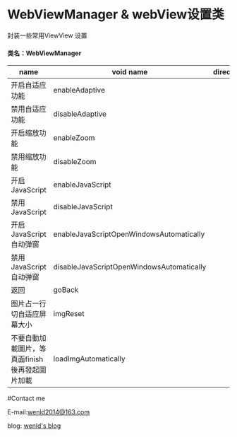 # WebViewManager &  webView设置类
封装一些常用ViewView 设置
#### 类名：WebViewManager

| name        | void name           | direction  |
| ------------- | ------------- | :-----:|
| 开启自适应功能      |enableAdaptive  | |
| 禁用自适应功能      | disableAdaptive |  |
| 开启缩放功能 | enableZoom |    |
| 禁用缩放功能  | disableZoom |   |
| 开启JavaScript      | enableJavaScript  | |
| 禁用JavaScript      | disableJavaScript |  |
| 开启JavaScript自动弹窗 | enableJavaScriptOpenWindowsAutomatically |    |
| 禁用JavaScript自动弹窗 | disableJavaScriptOpenWindowsAutomatically |   |
| 返回      | goBack  | |
| 图片占一行  切自适应屏幕大小      | imgReset |  |
| 不要自動加載圖片，等頁面finish後再發起圖片加載 | loadImgAutomatically |    |

#Contact me

E-mail:wenld2014@163.com

blog: [wenld's blog](http://blog.csdn.net/sinat_15877283)
